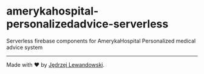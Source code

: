 # amerykahospital-personalizedadvice-serverless

Serverless firebase components for AmerykaHospital Personalized medical advice system

---

Made with ❤️ by [Jędrzej Lewandowski](https://jedrzej.lewandowski.doctor/).

